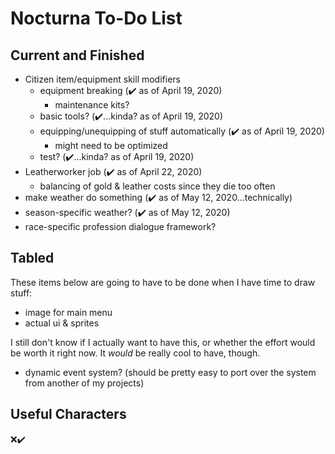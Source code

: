 # Nocturna To-Do List

## Current and Finished

- Citizen item/equipment skill modifiers
  - equipment breaking (✔️ as of April 19, 2020)
    - maintenance kits?
  - basic tools? (✔️...kinda? as of April 19, 2020)
  - equipping/unequipping of stuff automatically (✔️ as of April 19, 2020)
    - might need to be optimized
  - test? (✔️...kinda? as of April 19, 2020)
- Leatherworker job (✔️ as of April 22, 2020)
  - balancing of gold & leather costs since they die too often
- make weather do something (✔️ as of May 12, 2020...technically)
- season-specific weather? (✔️ as of May 12, 2020)
- race-specific profession dialogue framework?

## Tabled

These items below are going to have to be done when I have time to draw stuff:

- image for main menu
- actual ui & sprites

I still don't know if I actually want to have this, or whether the effort would be worth it right now.
It *would* be really cool to have, though.

- dynamic event system? (should be pretty easy to port over the system from another of my projects)

## Useful Characters

❌✔️
